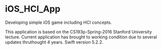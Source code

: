 # iOS_HCI_App
Developing simple iOS game including HCI concepts.

This application is based on the CS193p-Spring-2016 Stanford University lecture. Current application has brought to working condition due to several updates thruthought 4 years. Swift version 5.2.2.
